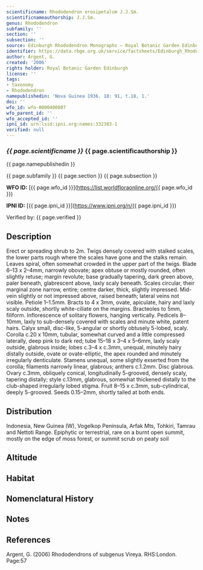 ```yaml
---
scientificname: Rhododendron erosipetalum J.J.Sm.
scientificnameauthorship: J.J.Sm.
genus: Rhododendron
subfamily: ''
section: ''
subsection: ''
source: Edinburgh Rhododendron Monographs – Royal Botanic Garden Edinburgh
identifier: https://data.rbge.org.uk/service/factsheets/Edinburgh_Rhododendron_Monographs.xhtml
author: Argent, G.
created: '2006'
rights holder: Royal Botanic Garden Edinburgh
license: ''
tags:
- taxonomy
- Rhododendron
namepublishedin: 'Nova Guinea 1936. 18: 91, t.18, 1.'
doi: ''
wfo_id: wfo-0000400807
wfo_parent_id: ''
wfo_accepted_id: ''
ipni_id: urn:lsid:ipni.org:names:332383-1
verified: null
---
```

### _{{ page.scientificname }}_ {{ page.scientificauthorship }}
 {{ page.namepublishedin }}

{{ page.subfamily }} {{ page.section }} {{ page.subsection }}

**WFO ID:** [{{ page.wfo_id }}](https://list.worldfloraonline.org/{{ page.wfo_id }})

**IPNI ID:** [{{ page.ipni_id }}](https://www.ipni.org/n/{{ page.ipni_id }})

Verified by: {{ page.verified }}



## Description
Erect or spreading shrub to 2m. Twigs densely covered with stalked scales, the lower parts rough where the scales have gone and the stalks remain. Leaves spiral, often somewhat crowded in the upper part of the twigs. Blade 6–13 x 2–4mm, narrowly obovate; apex obtuse or mostly rounded, often slightly retuse; margin revolute; base gradually tapering, dark green above, paler beneath, glabrescent above, laxly scaly beneath. Scales circular, their marginal zone narrow, entire; centre darker, thick, slightly impressed. Mid-vein slightly or not impressed above, raised beneath; lateral veins not visible. Petiole 1–1.5mm. Bracts to 4 x 3mm, ovate, apiculate, hairy and laxly scaly outside, shortly white-ciliate on the margins. Bract­eoles to 5mm, filiform. Inflorescence of solitary flowers, hanging vertically. Pedicels 8–10mm, laxly to sub-densely covered with scales and minute white, patent hairs. Calyx small, disc-like, 5-angular or shortly obtusely 5-lobed, scaly. Corolla c.20 x 10mm, tubular, somewhat curved and a little compressed laterally, deep pink to dark red; tube 15–18 x 3–4 x 5–6mm, laxly scaly outside, glabrous inside; lobes c.3–4 x c.3mm, unequal, minutely hairy distally outside, ovate or ovate-elliptic, the apex rounded and minutely irregularly denticulate. Stamens unequal, some slightly exserted from the corolla; filaments narrowly linear, glabrous; anthers c.1.2mm. Disc glabrous. Ovary c.3mm, obliquely conical, longitudinally 5-grooved, densely scaly, tapering distally; style c.13mm, glabrous, somewhat thickened distally to the club-shaped irregularly lobed stigma. Fruit 8–15 x c.3mm, sub-cylindrical, deeply 5-grooved. Seeds 0.15–2mm, shortly tailed at both ends.

## Distribution
Indonesia, New Guinea (W), Vogelkop Peninsula, Arfak Mts, Tohkiri, Tamrau and Nettoti Range. Epiphytic or terrestrial, rare on a burnt open summit, mostly on the edge of moss forest, or summit scrub on peaty soil

## Altitude


## Habitat


## Nomenclatural History

                       
## Notes


## References

Argent, G. (2006) Rhododendrons of subgenus Vireya. RHS:London. Page:57
